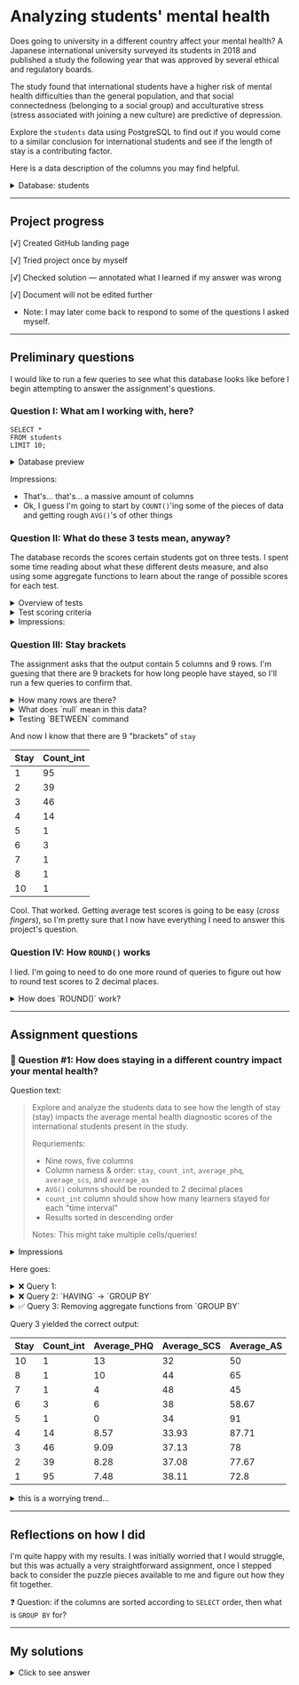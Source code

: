 # Analyzing students' mental health

Does going to university in a different country affect your mental health? A Japanese international university surveyed its students in 2018 and published a study the following year that was approved by several ethical and regulatory boards.

The study found that international students have a higher risk of mental health difficulties than the general population, and that social connectedness (belonging to a social group) and acculturative stress (stress associated with joining a new culture) are predictive of depression.

Explore the `students` data using PostgreSQL to find out if you would come to a similar conclusion for international students and see if the length of stay is a contributing factor.

Here is a data description of the columns you may find helpful.

<details>
  <summary>Database: students</summary>

  | Field Name    | Description                                      |
| ------------- | ------------------------------------------------ |
| `inter_dom`     | Types of students (international or domestic)   |
| `japanese_cate` | Japanese language proficiency                    |
| `english_cate`  | English language proficiency                     |
| `academic`      | Current academic level (undergraduate or graduate) |
| `age`           | Current age of student                           |
| `stay`          | Current length of stay in years                  |
| `todep`         | Total score of depression (PHQ-9 test)           |
| `tosc`          | Total score of social connectedness (SCS test)   |
| `toas`          | Total score of acculturative stress (ASISS test) |
  
  </details>


---

## Project progress

[√] Created GitHub landing page  

[√] Tried project once by myself  

[√] Checked solution — annotated what I learned if my answer was wrong  

[√] Document will not be edited further  

  * Note: I may later come back to respond to some of the questions I asked myself. 

---

  ## Preliminary questions 
I would like to run a few queries to see what this database looks like before I begin attempting to answer the assignment's questions.

### Question I: What am I working with, here?

```
SELECT * 
FROM students
LIMIT 10;
```

<details>
  <summary>Database preview</summary>

| Result # | inter_dom | region | gender | academic | age | age_cate | stay | stay_cate | japanese | japanese_cate | english | english_cate | intimate | religion | suicide | dep | deptype | todep | depsev | tosc | apd | ahome | aph | afear | acs | aguilt | amiscell | toas | partner | friends | parents | relative | profess | phone | doctor | reli | alone | others | internet | partner_bi | friends_bi | parents_bi | relative_bi | professional_bi | phone_bi | doctor_bi | religion_bi | alone_bi | others_bi | internet_bi |
|----------|------------|--------|--------|----------|-----|----------|------|-----------|----------|---------------|---------|--------------|----------|----------|---------|-----|---------|-------|--------|------|-----|-------|-----|-------|-----|--------|----------|------|---------|---------|---------|----------|---------|-------|--------|------|-------|--------|----------|------------|------------|------------|------------|----------------|----------|-----------|-------------|---------|-----------|-------------|
| 0        | Inter      | SEA    | Male   | Grad     | 24  | 4        | 5    | Long      | 3        | Average       | 5       | High         |          | Yes      | No      | No  | No      | 0     | Min     | 34    | 23     | 9    | 11  | 8     | 11  | 2     | 27  | 91     | 5        | 5    | 6       | 3       | 2        | 1       | 4     | 1      | 3      | 4       | null     | Yes        | Yes        | Yes        | No         | No              | No       | No        | No          | No      | No        | No          |
| 1        | Inter      | SEA    | Male   | Grad     | 28  | 5        | 1    | Short     | 4        | High          | 4       | High         |          | No       | No      | No  | No      | 2     | Min     | 48    | 8      | 7    | 5   | 4     | 3   | 2     | 10  | 39     | 7        | 7    | 7       | 4       | 4        | 4       | 4     | 1      | 1      | 1       | null     | Yes        | Yes        | Yes        | No         | No              | No       | No        | No          | No      | No        | No          |
| 2        | Inter      | SEA    | Male   | Grad     | 25  | 4        | 6    | Long      | 4        | High          | 4       | High         | Yes      | Yes      | No      | No  | No      | 2     | Min     | 41    | 13     | 4    | 7   | 6     | 4   | 3     | 14  | 51     | 3        | 3    | 3       | 1       | 1        | 2       | 1     | 1      | 1      | 1       | null     | No         | No         | No         | No         | No              | No       | No        | No          | No      | No        | No          |
| 3        | Inter      | EA     | Female | Grad     | 29  | 5        | 1    | Short     | 2        | Low           | 3       | Average      | No       | No       | No      | No  | No      | 3     | Min     | 37    | 16     | 10   | 10  | 8     | 6   | 4     | 21  | 75     | 5        | 5    | 5       | 5       | 5        | 2       | 2     | 2      | 4      | 4       | null     | Yes        | Yes        | Yes        | Yes        | Yes             | No       | No        | No          | No      | No        | No          |
| 4        | Inter      | EA     | Female | Grad     | 28  | 5        | 1    | Short     | 1        | Low           | 3       | Average      | Yes      | No       | No      | No  | No      | 3     | Min     | 37    | 15     | 12   | 5   | 8     | 7   | 4     | 31  | 82     | 5        | 5    | 5       | 2       | 5        | 2       | 5     | 5      | 4      | 4       | null     | Yes        | Yes        | Yes        | No         | Yes             | No       | Yes       | Yes         | No      | No        | No          |
| 5        | Inter      | SEA    | Male   | Grad     | 24  | 4        | 6    | Long      | 3        | Average       | 4       | High         | Yes      | No       | No      | No  | No      | 6     | Mild    | 38    | 18     | 8    | 10  | 8     | 7   | 3     | 29  | 83     | 6        | 5    | 4       | 2       | 1        | 1       | 2     | 1      | 5      | 1       | null     | Yes        | Yes        | No         | No         | No              | No       | No        | No          | No      | Yes       | No          |
| 6        | Inter      | SA     | Male   | Grad     | 23  | 4        | 1    | Short     | 3        | Average       | 5       | High         | Yes      | No       | No      | No  | No      | 3     | Min     | 46    | 17     | 6    | 10  | 5     | 3   | 2     | 15  | 58     | 7        | 5    | 7       | 2       | 2        | 1       | 5     | 1      | 1      | 1       | null     | Yes        | Yes        | Yes        | No         | No              | No       | Yes       | No          | No      | No        | No          |
| 7        | Inter      | SEA    | Female | Grad     | 30  | 5        | 2    | Medium    | 1        | Low           | 1       | Low          | Yes      | Yes      | Yes     | No  | No      | 9     | Mild    | 41    | 16     | 20   | 19  | 15    | 11  | 6     | 40  | 127    | 7        | 2    | 2       | 2       | 6        | 2       | 1     | 1      | 3      | 1       | null     | Yes        | No         | No         | No         | Yes             | No       | No        | No          | No      | No        | No          |
| 8        | Inter      | SEA    | Female | Grad     | 25  | 4        | 4    | Long      | 4        | High          | 4       | High         | No       | No       | No      | Yes | Other   | 7     | Mild    | 36    | 22     | 12   | 13  | 13    | 10  | 6     | 33  | 109    | 4        | 4    | 4       | 4       | 4        | 4       | 4     | 4      | 4      | 4       | null     | No         | No         | No         | No         | No              | No       | No        | No          | No      | No        | No          |
| 9        | Inter      | Others | Male   | Grad     | 31  | 5        | 2    | Medium    | 1        | Low           | 4       | High         | Yes      | Yes      | No      | No  | No      | 3     | Min     | 48    | 8      | 4    | 5   | 12    | 3   | 2     | 17  | 51     | 1        | 1    | 1       | 2       | 1        | 1       | 2     | 1      | 2      | 1       | null     | No         | No         | No         | No         | No              | No       | No        | No          | No      | No        | No          |


</details>

Impressions:
* That's... that's... a massive amount of columns
* Ok, I guess I'm going to start by `COUNT()`'ing some of the pieces of data and getting rough `AVG()`'s of other things

### Question II: What do these 3 tests mean, anyway?

The database records the scores certain students got on three tests. I spent some time reading about what these different dests measure, and also using some aggregate functions to learn about the range of possible scores for each test. 

<details><summary>Overview of tests</summary>
* [PHQ-9 test](https://med.stanford.edu/fastlab/research/imapp/msrs/_jcr_content/main/accordion/accordion_content3/download_256324296/file.res/PHQ9%20id%20date%2008.03.pdf) → a self-report screening test for likelihood/severity depression.
  * Total score indicated by `todep` (min=0, avg=8, maxObserved=25, maxPossible=27)
  * Individual items also listed (9 total)
* [SCS test](https://scales.arabpsychology.com/s/social-connectedness-scale/) → a self-report questoinnaire that assesses 4 dimensions of social connectedness (belongingness, closeness, support, satisfaction).
  * Total score indicated by `tosc` (min=8, max=48, avg=37)
  * Individual items also listed (8 total)
  * A more updated version of this test exists (SCS-R) with 20 items   
* [ASISS test](https://www.libs.uga.edu/reserves/docs/scans/lundeen%20-%20an%20acculturative.pdf) → a self-report test that records how much stress an immigrant (here: international student) feels while navigating the acculturation process. 
  * Total score indicated by `toas` (min=36. avg=72, maxObserved=145, maxPossible=180)
  * 1–5 Likert rating of 36 statements, grouped into 7 categories

</details>

<details>
  <summary> Test scoring criteria </summary>
  
### PHQ-9 Patient Depression Questionnaire

A self-report questionnare used to initially screen patients for the potential of depression. 

Note: 
* Min score = 0
* Max score = 27
* `students` Avg score = 8

| Total Score | Depression Severity        |
|-------------|----------------------------|
| 1-4         | Minimal depression         |
| 5-9         | Mild depression            |
| 10-14       | Moderate depression        |
| 15-19       | Moderately severe depression |
| 20-27       | Severe depression          |

| Question                                                                                                                | Not at all | Several days | More than half the days | Nearly every day |
|-------------------------------------------------------------------------------------------------------------------------|------------|--------------|-------------------------|------------------|
| Little interest or pleasure in doing things                                                                             | 0          | 1            | 2                       | 3                |
| Feeling down, depressed, or hopeless                                                                                    | 0          | 1            | 2                       | 3                |
| Trouble falling or staying asleep, or sleeping too much                                                                 | 0          | 1            | 2                       | 3                |
| Feeling tired or having little energy                                                                                   | 0          | 1            | 2                       | 3                |
| Poor appetite or overeating                                                                                             | 0          | 1            | 2                       | 3                |
| Feeling bad about yourself - or that you are a failure or have let yourself or your family down                         | 0          | 1            | 2                       | 3                |
| Trouble concentrating on things, such as reading the newspaper or watching television                                   | 0          | 1            | 2                       | 3                |
| Moving or speaking so slowly that other people could have noticed. Or the opposite - being so fidgety or restless that you have been moving around a lot more than usual | 0          | 1            | 2                       | 3                |
| Thoughts that you would be better off dead, or of hurting yourself                                                      | 0          | 1            | 2                       | 3                |


### Social Connectedness Scale

A self-report survey used to measure how connected the respondeed feels with others in their environment. 

Note: 
* Min score = 8
* Max score = 48
* `students` Avg score = 37

| Question                                                                  | Min (1) | Max (6) |
|--------------------------------------------------------------------------|---------|---------|
| I feel more comfortable when someone is constantly with me.              | -       | -       |
| I'm more at ease doing things together with other people.                | -       | -       |
| Working side by side with others is more comfortable than working alone. | -       | -       |
| My life is incomplete without a buddy beside me.                         | -       | -       |
| It's hard for me to use my skills and talents without someone beside me. | -       | -       |
| I stick to my friends like glue.                                         | -       | -       |
| I join groups more for the friendship than the activity itself.          | -       | -       |
| I wish to find someone who can be with me all the time.                  | -       | -       |

### ASISS Acculturative Stress 

A self-report test that records how much stress an immigrant (here: international student) feels while navigating the acculturation process. 

Note: 
* Min score = 36
* Max score = 180
* `students` Avg score = 72

There are 36 questions total, and each gets scored with a 1–5 _strongly disagree ← → strongly agree_ scale.

| Subscale              | # of questions | Min score | Max score |
|-----------------------|----------------|-----------|-----------|
| Perceived discrimination | 8              | 8         | 40        |
| Homesickness          | 4              | 4         | 20        |
| Perceived hate        | 5              | 5         | 25        |
| Fear                  | 4              | 4         | 20        |
| Stress due to change  | 3              | 3         | 15        |
| Guilt                 | 2              | 2         | 10        |
| Uncategorized         | 10             | 10        | 50        |

</details>

<details><summary>Impressions: </summary>
* I initially felt overwhelmed because there were ~50 rows, but that's actually because the dataset includes student responses to all items on each of the three tests. I may explore that data personally, but virtually all of it is useless, so far as the assignment goes.
* It would be interesting to compare scores of students abroad vs those at home, _or_ to compare the same students' scores the year before they went abroad vs the year they went abroad.
</details>

### Question III: Stay brackets

The assignment asks that the output contain 5 columns and 9 rows. I'm guesing that there are 9 brackets for how long people have stayed, so I'll run a few queries to confirm that.

<details><summary>How many rows are there?</summary>
```
SELECT DISTINCT stay, count(stay)
FROM students
GROUP BY stay;
```

Which returned:

| Stay | Count |
|------|-------|
| 1    | 115   |
| 2    | 52    |
| 3    | 69    |
| 4    | 23    |
| 5    | 3     |
| 6    | 3     |
| 7    | 1     |
| 8    | 1     |
| 10   | 1     |
| null |       |

I'm a bit confused as to what _null_ is here, so I'll check it:

</details>

<details><summary>What does `null` mean in this data?</summary>

```
SELECT *
FROM students
WHERE stay IS null;
```

Indeed, there are 17 people which have no data for eveything except results from what seems to be the SCS test. I'm not sure why that happened, but it tells me that I can ignore it for my final output. I guess this means I will have to use `WHERE stay BETWEEN 1 AND 10` in order to exclude this `null` 10th row. 

Now I want to confirm that this will work:

</details>

<details><summary>Testing `BETWEEN` command</summary

```
SELECT DISTINCT stay, inter_dom WHERE inter_dom = 'Inter' AS count_int
FROM students
WHERE stay BETWEEN 1 AND 10
GROUP BY stay, count_int
ORDER BY stay;
```

I got an error — it seems that I can't bundle a condition into an alias. I'm sure there's a way to do that, but for now, I'll just make one big filter and count the people who fit that condition.

```
SELECT stay, COUNT(*) AS count_int
FROM students
WHERE inter_dom = 'Inter' AND stay BETWEEN 1 AND 10
GROUP BY stay
ORDER BY stay;
```
</details>

And now I know that there are 9 "brackets" of `stay`

| Stay | Count_int |
|------|-----------|
| 1    | 95        |
| 2    | 39        |
| 3    | 46        |
| 4    | 14        |
| 5    | 1         |
| 6    | 3         |
| 7    | 1         |
| 8    | 1         |
| 10   | 1         |

Cool. That worked. Getting average test scores is going to be easy (_cross fingers_), so I'm pretty sure that I now have everything I need to answer this project's question.

### Question IV: How `ROUND()` works

I lied. I'm going to need to do one more round of queries to figure out how to round test scores to 2 decimal places. 

<details><summary>How does `ROUND()` work?</summary>
Initial blind attempt:

```
Select ROUND(AVG(todep),2) AS average_phq, ROUND(AVG(tosc),2) AS average_scs, ROUND(AVG(toas),2) AS average_as
FROM students
LIMIT 10;

```

And wouldn't you know it, that actually worked the first time. Sometimes you get lucky.

|average_phq|average_scs|average_as|
|-------|-------|-------|
|8.19|37.47|72.38|

And I'm pretty sure that _now_ I'm ready to approach the assignment question. 

</details>

  ---
  ## Assignment questions 

  ### 🎯 Question #1: How does staying in a different country impact your mental health?
  
Question text:
> Explore and analyze the students data to see how the length of stay (stay) impacts the average mental health diagnostic scores of the international students present in the study.
>
> Requriements:
> * Nine rows, five columns
> * Column namess & order: `stay`, `count_int`, `average_phq`, `average_scs`, and `average_as`
> * `AVG()` columns should be rounded to 2 decimal places
> * `count_int` column should show how many learners stayed for each "time interval"
> * Results sorted in descending order
>
> Notes: This might take multiple cells/queries!

<details><summary>Impressions</summary>
* This is a long question!
* I haven't done a project that required multiple queries working together before..
* I need to review how `ROUND()` works
* What's a DataFrame? Is it a thing, or just a DataCamp thing?

Impression 2 (post _preliminary questions_)
* This doesn't need multiple queries working together. The results can be gotten with one query, but I needed a few queries to (a) figure out what was in the database and (b) make sure my syntax was correct.
* I'm hoping that I can simply combine the key bits from my preliminary question queries to get the correct answer in one go.

</details>

  Here goes:

<details><summary>❌ Query 1: </summary>

```  
SELECT stay, COUNT(*) AS count_int, ROUND(AVG(todep),2) AS average_phq, ROUND(AVG(tosc),2) AS average_scs, ROUND(AVG(toas),2) AS average_as
FROM students
WHERE inter_dom = 'Inter' AND stay BETWEEN 1 AND 10
HAVING stay, count_int, average_phq, average_scs, average_as
ORDER BY stay DESC;
```

.... this resulted in an error. I thought that `ROUND(AVG(...),2)` would count as an aggregate function, so I used `HAVING` instead of `GROUP BY`, but it seems this isn't the case. Does this mean that aggregate functions aren't consided aggregate functions if they are nested inside of `ROUND()`?

</details>

<details><summary>❌ Query 2: `HAVING` → `GROUP BY`</summary>

Anyway, swapping `HAVING` out for `GROUP BY`:

```
SELECT stay, COUNT(*) AS count_int, ROUND(AVG(todep),2) AS average_phq, ROUND(AVG(tosc),2) AS average_scs, ROUND(AVG(toas),2) AS average_as
FROM students
WHERE inter_dom = 'Inter' AND stay BETWEEN 1 AND 10
GROUP BY stay, count_int, average_phq, average_scs, average_as
ORDER BY stay DESC;
```
... and this also resulted in an error. `count_int, average_phq, average_scs, average_as` are indeed still considered to be aggregate functions, so I can't include them in `GROUP BY`. The assignment wants columns to be presented in a specific order, so that might be an issue. I'm going to change to `GROUP BY stay` for now and hope that the remaining columns will respect the order noted in `SELECT`.

</details>

<details><summary>✅ Query 3: Removing aggregate functions from `GROUP BY` </summary>

```
SELECT stay, COUNT(*) AS count_int, ROUND(AVG(todep),2) AS average_phq, ROUND(AVG(tosc),2) AS average_scs, ROUND(AVG(toas),2) AS average_as
FROM students
WHERE inter_dom = 'Inter' AND stay BETWEEN 1 AND 10
GROUP BY stay
ORDER BY stay DESC;
```
</details>

Query 3 yielded the correct output:

| Stay | Count_int | Average_PHQ | Average_SCS | Average_AS |
|------|-----------|-------------|-------------|------------|
| 10   | 1         | 13          | 32          | 50         |
| 8    | 1         | 10          | 44          | 65         |
| 7    | 1         | 4           | 48          | 45         |
| 6    | 3         | 6           | 38          | 58.67      |
| 5    | 1         | 0           | 34          | 91         |
| 4    | 14        | 8.57        | 33.93       | 87.71      |
| 3    | 46        | 9.09        | 37.13       | 78         |
| 2    | 39        | 8.28        | 37.08       | 77.67      |
| 1    | 95        | 7.48        | 38.11       | 72.8       |


<details><summary> this is a worrying trend... </summary>
(Note: Sample size for long-term stay is very small... but it's a bit unnerving to see that, as students' stay grew from 1 to 4 years, they became more depressed, les connected, and faced greater accultural stress. I wonder if this is because 1 year abroad is simply a fun "gap year" experience, but if you're staying longer, then you're likely doing a full-time program in Japan and thus increasingly worried about having to assimilate to the culture, do your dissertation, find a job, etc? Also... why are there people who have been international students for 5–10 years? BA, MA, PhD all done in Japan, I suppose? 

</details>

---
## Reflections on how I did

I'm quite happy with my results. I was initially worried that I would struggle, but this was actually a very straightforward assignment, once I stepped back to consider the puzzle pieces available to me and figure out how they fit together. 

❓ Question: if the columns are sorted according to `SELECT` order, then what is `GROUP BY` for? 

---

## My solutions

<details>
  <summary> Click to see answer </summary>
  
```
SELECT stay, COUNT(*) AS count_int, ROUND(AVG(todep),2) AS average_phq, ROUND(AVG(tosc),2) AS average_scs, ROUND(AVG(toas),2) AS average_as
FROM students
WHERE inter_dom = 'Inter' AND stay BETWEEN 1 AND 10
GROUP BY stay
ORDER BY stay DESC;
```

</details>

